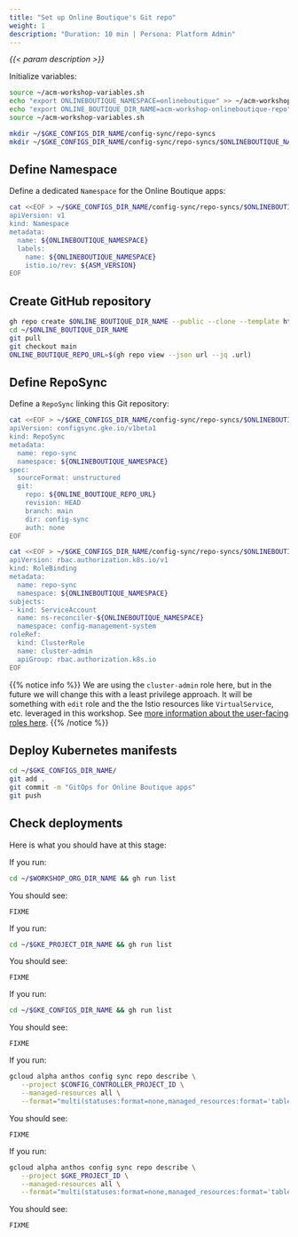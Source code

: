 ```yaml
---
title: "Set up Online Boutique's Git repo"
weight: 1
description: "Duration: 10 min | Persona: Platform Admin"
---
```

_{{< param description >}}_

Initialize variables:
```Bash
source ~/acm-workshop-variables.sh
echo "export ONLINEBOUTIQUE_NAMESPACE=onlineboutique" >> ~/acm-workshop-variables.sh
echo "export ONLINE_BOUTIQUE_DIR_NAME=acm-workshop-onlineboutique-repo" >> ~/acm-workshop-variables.sh
source ~/acm-workshop-variables.sh
```

```Bash
mkdir ~/$GKE_CONFIGS_DIR_NAME/config-sync/repo-syncs
mkdir ~/$GKE_CONFIGS_DIR_NAME/config-sync/repo-syncs/$ONLINEBOUTIQUE_NAMESPACE
```

## Define Namespace

Define a dedicated `Namespace` for the Online Boutique apps:
```Bash
cat <<EOF > ~/$GKE_CONFIGS_DIR_NAME/config-sync/repo-syncs/$ONLINEBOUTIQUE_NAMESPACE/namespace.yaml
apiVersion: v1
kind: Namespace
metadata:
  name: ${ONLINEBOUTIQUE_NAMESPACE}
  labels:
    name: ${ONLINEBOUTIQUE_NAMESPACE}
    istio.io/rev: ${ASM_VERSION}
EOF
```

## Create GitHub repository

```Bash
gh repo create $ONLINE_BOUTIQUE_DIR_NAME --public --clone --template https://github.com/mathieu-benoit/config-sync-template-repo
cd ~/$ONLINE_BOUTIQUE_DIR_NAME
git pull
git checkout main
ONLINE_BOUTIQUE_REPO_URL=$(gh repo view --json url --jq .url)
```

## Define RepoSync

Define a `RepoSync` linking this Git repository:
```Bash
cat <<EOF > ~/$GKE_CONFIGS_DIR_NAME/config-sync/repo-syncs/$ONLINEBOUTIQUE_NAMESPACE/repo-sync.yaml
apiVersion: configsync.gke.io/v1beta1
kind: RepoSync
metadata:
  name: repo-sync
  namespace: ${ONLINEBOUTIQUE_NAMESPACE}
spec:
  sourceFormat: unstructured
  git:
    repo: ${ONLINE_BOUTIQUE_REPO_URL}
    revision: HEAD
    branch: main
    dir: config-sync
    auth: none
EOF
```

```Bash
cat <<EOF > ~/$GKE_CONFIGS_DIR_NAME/config-sync/repo-syncs/$ONLINEBOUTIQUE_NAMESPACE/repo-sync-role-binding.yaml
apiVersion: rbac.authorization.k8s.io/v1
kind: RoleBinding
metadata:
  name: repo-sync
  namespace: ${ONLINEBOUTIQUE_NAMESPACE}
subjects:
- kind: ServiceAccount
  name: ns-reconciler-${ONLINEBOUTIQUE_NAMESPACE}
  namespace: config-management-system
roleRef:
  kind: ClusterRole
  name: cluster-admin
  apiGroup: rbac.authorization.k8s.io
EOF
```
{{% notice info %}}
We are using the `cluster-admin` role here, but in the future we will change this with a least privilege approach. It will be something with `edit` role and the the Istio resources like `VirtualService`, etc. leveraged in this workshop. See [more information about the user-facing roles here](https://kubernetes.io/docs/reference/access-authn-authz/rbac/#user-facing-roles).
{{% /notice %}}

## Deploy Kubernetes manifests

```Bash
cd ~/$GKE_CONFIGS_DIR_NAME/
git add .
git commit -m "GitOps for Online Boutique apps"
git push
```

## Check deployments

Here is what you should have at this stage:

If you run:
```Bash
cd ~/$WORKSHOP_ORG_DIR_NAME && gh run list
```
You should see:
```Plaintext
FIXME
```

If you run:
```Bash
cd ~/$GKE_PROJECT_DIR_NAME && gh run list
```
You should see:
```Plaintext
FIXME
```

If you run:
```Bash
cd ~/$GKE_CONFIGS_DIR_NAME && gh run list
```
You should see:
```Plaintext
FIXME
```

If you run:
```Bash
gcloud alpha anthos config sync repo describe \
   --project $CONFIG_CONTROLLER_PROJECT_ID \
   --managed-resources all \
   --format="multi(statuses:format=none,managed_resources:format='table[box](group:sort=2,kind,name,namespace:sort=1)')"
```
You should see:
```Plaintext
FIXME
```

If you run:
```Bash
gcloud alpha anthos config sync repo describe \
   --project $GKE_PROJECT_ID \
   --managed-resources all \
   --format="multi(statuses:format=none,managed_resources:format='table[box](group:sort=2,kind,name,namespace:sort=1)')"
```
You should see:
```Plaintext
FIXME
```